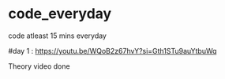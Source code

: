 # code_everyday
code atleast 15 mins everyday 

#day 1 : https://youtu.be/WQoB2z67hvY?si=Gth1STu9auYtbuWq

Theory video done 
